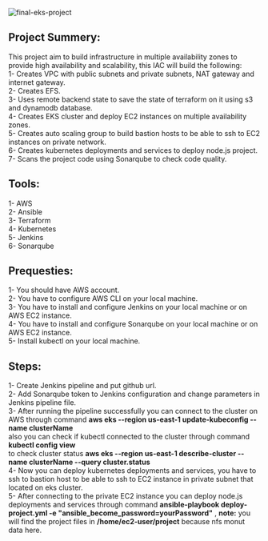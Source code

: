 ![final-eks-project](https://user-images.githubusercontent.com/14328150/190855165-e39db11a-0173-46b7-84ac-f36c7225a6a7.PNG)

## Project Summery:
This project aim to build infrastructure in multiple availability zones to provide high availability and scalability, this IAC will build the following:
<br/>
1- Creates VPC with public subnets and private subnets, NAT gateway and internet gateway.<br/>
2- Creates EFS.<br/>
3- Uses remote backend state to save the state of terraform on it using s3 and dynamodb database.<br/>
4- Creates EKS cluster and deploy EC2 instances on multiple availability zones.<br/>
5- Creates auto scaling group to build bastion hosts to be able to ssh to EC2 instances on private network.<br/>
6- Creates kubernetes deployments and services to deploy node.js project.<br/>
7- Scans the project code using Sonarqube to check code quality.<br/>
## Tools:

1- AWS            <br/>
2- Ansible  <br/>
3- Terraform        <br/>
4- Kubernetes<br/>
5- Jenkins<br/>
6- Sonarqube<br/>

## Prequesties: <br/>
1- You should have AWS account.  <br/>
2- You have to configure AWS CLI on your local machine.<br/>
3- You have to install and configure Jenkins on your local machine or on AWS EC2 instance.<br/>
4- You have to install and configure Sonarqube on your local machine or on AWS EC2 instance.<br/>
5- Install kubectl on your local machine.<br/>

## Steps:
1- Create Jenkins pipeline and put github url.<br/>
2- Add Sonarqube token to Jenkins configuration and change parameters in Jenkins pipeline file. <br/>
3- After running the pipeline successfully you can connect to the cluster on AWS through command **aws eks --region us-east-1 update-kubeconfig --name clusterName**
<br/>
also you can check if kubectl connected to the cluster through command **kubectl config view**  <br/>
to check cluster status **aws eks --region us-east-1 describe-cluster --name clusterName --query cluster.status**   <br/>
4- Now you can deploy kubernetes deployments and services, you have to ssh to bastion host to be able to ssh to EC2 instance in private subnet that located on eks cluster. <br/>
5- After connecting to the private EC2 instance you can deploy node.js deployments and services through command **ansible-playbook deploy-project.yml -e "ansible_become_password=yourPassword"** ,
**note:** you will find the project files in **/home/ec2-user/project** because nfs monut data here.
